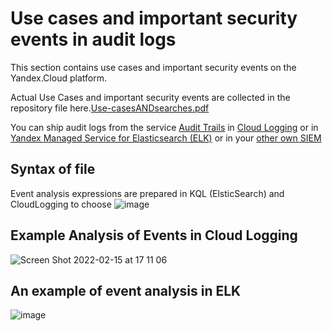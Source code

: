 # Use cases and important security events in audit logs
This section contains use cases and important security events on the Yandex.Cloud platform.

Actual Use Cases and important security events are collected in the repository file here.[Use-casesANDsearches.pdf](https://github.com/yandex-cloud/yc-solution-library-for-security/blob/master/auditlogs/_use_cases_and_searches/Use-casesANDsearches.pdf)

You can ship audit logs from the service [Audit Trails](https://cloud.yandex.ru/docs/audit-trails/) in [Cloud Logging](https://cloud.yandex.ru/docs/audit-trails/operations/export-cloud-logging) or in [Yandex Managed Service for Elasticsearch (ELK)](https://github.com/yandex-cloud/yc-solution-library-for-security/tree/master/auditlogs/export-auditlogs-to-ELK_main) or in your [other own SIEM](https://cloud.yandex.ru/docs/audit-trails/concepts/export-siem)

## Syntax of file
Event analysis expressions are prepared in KQL (ElsticSearch) and CloudLogging to choose
![image](https://user-images.githubusercontent.com/85429798/185589916-ffe26b9b-fec4-489c-ae18-72835bfd5b91.png)

## Example Analysis of Events in Cloud Logging
![Screen Shot 2022-02-15 at 17 11 06](https://user-images.githubusercontent.com/85429798/154079879-db576283-3afb-4bc5-a1d7-4e7de9dcb987.png)

## An example of event analysis in ELK
![image](https://user-images.githubusercontent.com/85429798/154079995-10c9d330-3e2e-4b7e-bc97-31a8b71611db.png)

